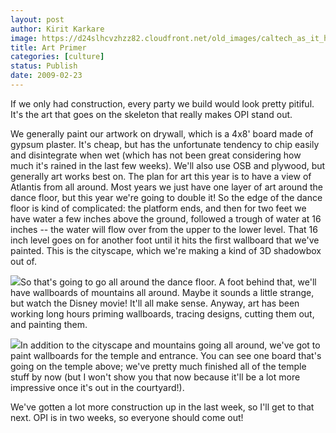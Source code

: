 ```yaml
---
layout: post
author: Kirit Karkare
image: https://d24slhcvzhzz82.cloudfront.net/old_images/caltech_as_it_happens/6a0105349b8251970b01127905ae4028a4.jpg
title: Art Primer
categories: [culture]
status: Publish
date: 2009-02-23
---
```


If we only had construction, every party we build would look pretty pitiful. It's the art that goes on the skeleton that really makes OPI stand out.

We generally paint our artwork on drywall, which is a 4x8' board made of gypsum plaster. It's cheap, but has the unfortunate tendency to chip easily and disintegrate when wet (which has not been great considering how much it's rained in the last few weeks). We'll also use OSB and plywood, but generally art works best on. 
The plan for art this year is to have a view of Atlantis from all around. Most years we just have one layer of art around the dance floor, but this year we're going to double it! So the edge of the dance floor is kind of complicated: the platform ends, and then for two feet we have water a few inches above the ground, followed a trough of water at 16 inches -- the water will flow over from the upper to the lower level. That 16 inch level goes on for another foot until it hits the first wallboard that we've painted. This is the cityscape, which we're making a kind of 3D shadowbox out of. 


![](https://d24slhcvzhzz82.cloudfront.net/old_images/caltech_as_it_happens/6a0105349b8251970b011168913b5c970c.jpg)So that's going to go all around the dance floor. A foot behind that, we'll have wallboards of mountains all around. Maybe it sounds a little strange, but watch the Disney movie! It'll all make sense. Anyway, art has been working long hours priming wallboards, tracing designs, cutting them out, and painting them.


![](https://d24slhcvzhzz82.cloudfront.net/old_images/caltech_as_it_happens/6a0105349b8251970b01127905b03a28a4.jpg)In addition to the cityscape and mountains going all around, we've got to paint wallboards for the temple and entrance. You can see one board that's going on the temple above; we've pretty much finished all of the temple stuff by now (but I won't show you that now because it'll be a lot more impressive once it's out in the courtyard!).

We've gotten a lot more construction up in the last week, so I'll get to that next. OPI is in two weeks, so everyone should come out!
 
